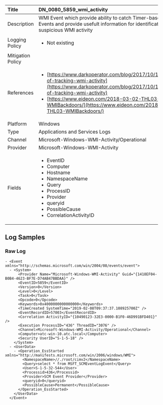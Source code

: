 | Title             | DN_0080_5859_wmi_activity                                                                                                      |
|:------------------|:-----------------------------------------------------------------------------------------------------------------|
| Description       | WMI Event which provide ability to catch Timer-based WMI Events and provide  usefult information for identification of suspicious WMI activity                                                                                                |
| Logging Policy    | <ul><li> Not existing </li></ul> |
| Mitigation Policy | <ul></ul> |
| References     		| <ul><li>[https://www.darkoperator.com/blog/2017/10/14/basics-of-tracking-wmi-activity](https://www.darkoperator.com/blog/2017/10/14/basics-of-tracking-wmi-activity)</li><li>[https://www.eideon.com/2018-03-02-THL03-WMIBackdoors/](https://www.eideon.com/2018-03-02-THL03-WMIBackdoors/)</li></ul>                                  |
| Platform       		| Windows   |
| Type           		| Applications and Services Logs 		| 
| Channel        		| Microsoft-Windows-WMI-Activity/Operational    |
| Provider       		| Microsoft-Windows-WMI-Activity   |
| Fields         		| <ul><li>EventID</li><li>Computer</li><li>Hostname</li><li>NamespaceName</li><li>Query</li><li>ProcessID</li><li>Provider</li><li>queryid</li><li>PossibleCause</li><li>CorrelationActivityID</li></ul>                                               |


## Log Samples

### Raw Log

```
- <Event xmlns="http://schemas.microsoft.com/win/2004/08/events/event">
  - <System>
      <Provider Name="Microsoft-Windows-WMI-Activity" Guid="{1418EF04-B0B4-4623-BF7E-D74AB47BBDAA}" /> 
      <EventID>5859</EventID> 
      <Version>0</Version> 
      <Level>0</Level> 
      <Task>0</Task> 
      <Opcode>0</Opcode> 
      <Keywords>0x4000000000000000</Keywords> 
      <TimeCreated SystemTime="2019-02-08T09:37:37.108925700Z" /> 
      <EventRecordID>57003</EventRecordID> 
      <Correlation ActivityID="{10490123-32E3-0000-B1F0-46D991BFD401}" /> 
      <Execution ProcessID="436" ThreadID="3076" /> 
      <Channel>Microsoft-Windows-WMI-Activity/Operational</Channel> 
      <Computer>atc-win-10.atc.local</Computer> 
      <Security UserID="S-1-5-18" /> 
    </System>
  - <UserData>
    - <Operation_EssStarted xmlns="http://manifests.microsoft.com/win/2006/windows/WMI">
        <NamespaceName>//./root/cimv2</NamespaceName> 
        <Query>select * from MSFT_SCMEventLogEvent</Query> 
        <User>S-1-5-32-544</User> 
        <Processid>436</Processid> 
        <Provider>SCM Event Provider</Provider> 
        <queryid>0</queryid> 
        <PossibleCause>Permanent</PossibleCause> 
      </Operation_EssStarted>
    </UserData>
  </Event>

```




